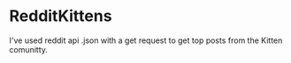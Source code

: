 # RedditKittens

I've used reddit api .json with a get request to get top posts from the Kitten comunitty.
